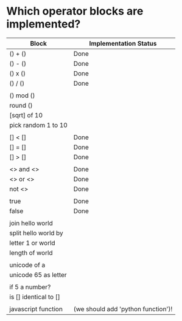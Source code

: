 # Which operator blocks are implemented?

Block						| Implementation Status
--------------------		| ----------------------
() + ()                     | Done
() - ()                     | Done
() x ()                     | Done
() / ()                     | Done
                            | 
() mod ()                   | 
round ()                    | 
[sqrt] of 10                | 
pick random 1 to 10         | 
                            | 
[] < []                     | Done
[] = []                     | Done
[] > []                     | Done
                            | 
<> and <>                   | Done
<> or <>                    | Done
not <>                      | Done
                            | 
true                        | Done
false                       | Done
                            | 
join hello world            | 
split hello world by        | 
letter 1 or world           | 
length of world             | 
                            | 
unicode of a                | 
unicode 65 as letter        | 
                            | 
if 5 a number?              | 
is [] identical to []       | 
                            | 
javascript function         | (we should add 'python function')!
